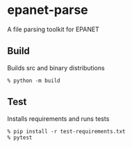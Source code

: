 # epanet-parse

A file parsing toolkit for EPANET

## Build

Builds src and binary distributions

```
% python -m build
```

## Test

Installs requirements and runs tests

```
% pip install -r test-requirements.txt
% pytest
```
